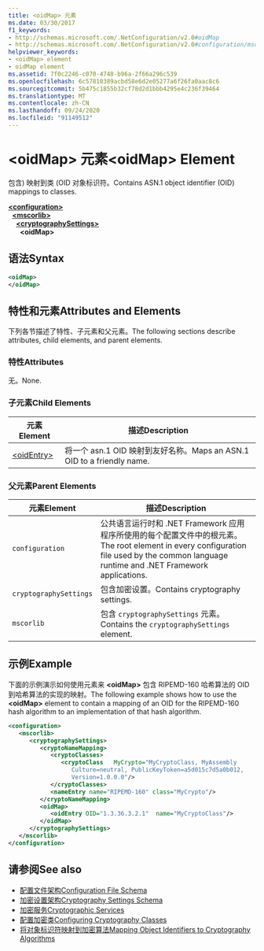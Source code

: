 ```yaml
---
title: <oidMap> 元素
ms.date: 03/30/2017
f1_keywords:
- http://schemas.microsoft.com/.NetConfiguration/v2.0#oidMap
- http://schemas.microsoft.com/.NetConfiguration/v2.0#configuration/mscorlib/cryptographySettings/oidMap
helpviewer_keywords:
- <oidMap> element
- oidMap element
ms.assetid: 7f0c2246-c070-4748-b96a-2f66a296c539
ms.openlocfilehash: 6c57810389acbd58e6d2e05277a6f26fa0aac8c6
ms.sourcegitcommit: 5b475c1855b32cf78d2d1bbb4295e4c236f39464
ms.translationtype: MT
ms.contentlocale: zh-CN
ms.lasthandoff: 09/24/2020
ms.locfileid: "91149512"
---
```

# <a name="oidmap-element"></a><span data-ttu-id="b7a94-102">\<oidMap> 元素</span><span class="sxs-lookup"><span data-stu-id="b7a94-102">\<oidMap> Element</span></span>

<span data-ttu-id="b7a94-103">包含) 映射到类 (OID 对象标识符。</span><span class="sxs-lookup"><span data-stu-id="b7a94-103">Contains ASN.1 object identifier (OID) mappings to classes.</span></span>  

[**\<configuration>**](../configuration-element.md)\
&nbsp;&nbsp;[**\<mscorlib>**](mscorlib-element-for-cryptography-settings.md)\
&nbsp;&nbsp;&nbsp;&nbsp;[**\<cryptographySettings>**](cryptographysettings-element.md)\
&nbsp;&nbsp;&nbsp;&nbsp;&nbsp;&nbsp;**\<oidMap>**

## <a name="syntax"></a><span data-ttu-id="b7a94-104">语法</span><span class="sxs-lookup"><span data-stu-id="b7a94-104">Syntax</span></span>  
  
```xml  
<oidMap>
</oidMap>  
```  
  
## <a name="attributes-and-elements"></a><span data-ttu-id="b7a94-105">特性和元素</span><span class="sxs-lookup"><span data-stu-id="b7a94-105">Attributes and Elements</span></span>  

 <span data-ttu-id="b7a94-106">下列各节描述了特性、子元素和父元素。</span><span class="sxs-lookup"><span data-stu-id="b7a94-106">The following sections describe attributes, child elements, and parent elements.</span></span>  
  
### <a name="attributes"></a><span data-ttu-id="b7a94-107">特性</span><span class="sxs-lookup"><span data-stu-id="b7a94-107">Attributes</span></span>  

 <span data-ttu-id="b7a94-108">无。</span><span class="sxs-lookup"><span data-stu-id="b7a94-108">None.</span></span>  
  
### <a name="child-elements"></a><span data-ttu-id="b7a94-109">子元素</span><span class="sxs-lookup"><span data-stu-id="b7a94-109">Child Elements</span></span>  
  
|<span data-ttu-id="b7a94-110">元素</span><span class="sxs-lookup"><span data-stu-id="b7a94-110">Element</span></span>|<span data-ttu-id="b7a94-111">描述</span><span class="sxs-lookup"><span data-stu-id="b7a94-111">Description</span></span>|  
|-------------|-----------------|  
|[\<oidEntry>](oidentry-element.md)|<span data-ttu-id="b7a94-112">将一个 asn.1 OID 映射到友好名称。</span><span class="sxs-lookup"><span data-stu-id="b7a94-112">Maps an ASN.1 OID to a friendly name.</span></span>|  
  
### <a name="parent-elements"></a><span data-ttu-id="b7a94-113">父元素</span><span class="sxs-lookup"><span data-stu-id="b7a94-113">Parent Elements</span></span>  
  
|<span data-ttu-id="b7a94-114">元素</span><span class="sxs-lookup"><span data-stu-id="b7a94-114">Element</span></span>|<span data-ttu-id="b7a94-115">描述</span><span class="sxs-lookup"><span data-stu-id="b7a94-115">Description</span></span>|  
|-------------|-----------------|  
|`configuration`|<span data-ttu-id="b7a94-116">公共语言运行时和 .NET Framework 应用程序所使用的每个配置文件中的根元素。</span><span class="sxs-lookup"><span data-stu-id="b7a94-116">The root element in every configuration file used by the common language runtime and .NET Framework applications.</span></span>|  
|`cryptographySettings`|<span data-ttu-id="b7a94-117">包含加密设置。</span><span class="sxs-lookup"><span data-stu-id="b7a94-117">Contains cryptography settings.</span></span>|  
|`mscorlib`|<span data-ttu-id="b7a94-118">包含 `cryptographySettings` 元素。</span><span class="sxs-lookup"><span data-stu-id="b7a94-118">Contains the `cryptographySettings` element.</span></span>|  
  
## <a name="example"></a><span data-ttu-id="b7a94-119">示例</span><span class="sxs-lookup"><span data-stu-id="b7a94-119">Example</span></span>  

 <span data-ttu-id="b7a94-120">下面的示例演示如何使用元素来 **\<oidMap>** 包含 RIPEMD-160 哈希算法的 OID 到哈希算法的实现的映射。</span><span class="sxs-lookup"><span data-stu-id="b7a94-120">The following example shows how to use the **\<oidMap>** element to contain a mapping of an OID for the RIPEMD-160 hash algorithm to an implementation of that hash algorithm.</span></span>  
  
```xml  
<configuration>  
   <mscorlib>  
      <cryptographySettings>  
         <cryptoNameMapping>  
            <cryptoClasses>  
               <cryptoClass   MyCrypto="MyCryptoClass, MyAssembly  
                  Culture=neutral, PublicKeyToken=a5d015c7d5a0b012,  
                  Version=1.0.0.0"/>  
            </cryptoClasses>  
            <nameEntry name="RIPEMD-160" class="MyCrypto"/>  
         </cryptoNameMapping>  
         <oidMap>  
            <oidEntry OID="1.3.36.3.2.1"  name="MyCryptoClass"/>  
         </oidMap>  
      </cryptographySettings>  
   </mscorlib>  
</configuration>  
```  
  
## <a name="see-also"></a><span data-ttu-id="b7a94-121">请参阅</span><span class="sxs-lookup"><span data-stu-id="b7a94-121">See also</span></span>

- [<span data-ttu-id="b7a94-122">配置文件架构</span><span class="sxs-lookup"><span data-stu-id="b7a94-122">Configuration File Schema</span></span>](../index.md)
- [<span data-ttu-id="b7a94-123">加密设置架构</span><span class="sxs-lookup"><span data-stu-id="b7a94-123">Cryptography Settings Schema</span></span>](index.md)
- [<span data-ttu-id="b7a94-124">加密服务</span><span class="sxs-lookup"><span data-stu-id="b7a94-124">Cryptographic Services</span></span>](../../../../standard/security/cryptographic-services.md)
- [<span data-ttu-id="b7a94-125">配置加密类</span><span class="sxs-lookup"><span data-stu-id="b7a94-125">Configuring Cryptography Classes</span></span>](../../configure-cryptography-classes.md)
- [<span data-ttu-id="b7a94-126">将对象标识符映射到加密算法</span><span class="sxs-lookup"><span data-stu-id="b7a94-126">Mapping Object Identifiers to Cryptography Algorithms</span></span>](../../map-object-identifiers-to-cryptography-algorithms.md)
